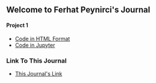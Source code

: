 ## Welcome to Ferhat Peynirci's Journal


#### Project 1
* [Code in HTML Format](IE360/model_calisma.html)
* [Code in Jupyter](IE360/model_calisma.html)


### Link To This Journal
* [This Journal's Link](https://BU-IE-360/spring24-FerhatPeynirci/)
